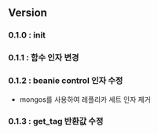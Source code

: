  
## Version
### 0.1.0 : init
### 0.1.1 : 함수 인자 변경
### 0.1.2 : beanie control 인자 수정
* mongos를 사용하여 레플리카 세트 인자 제거
### 0.1.3 : get_tag 반환값 수정
